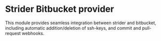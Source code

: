 # Strider Bitbucket provider

This module provides seamless integration between strider and bitbucket,
including automatic addition/deletion of ssh-keys, and commit and pull-request
webhooks.


